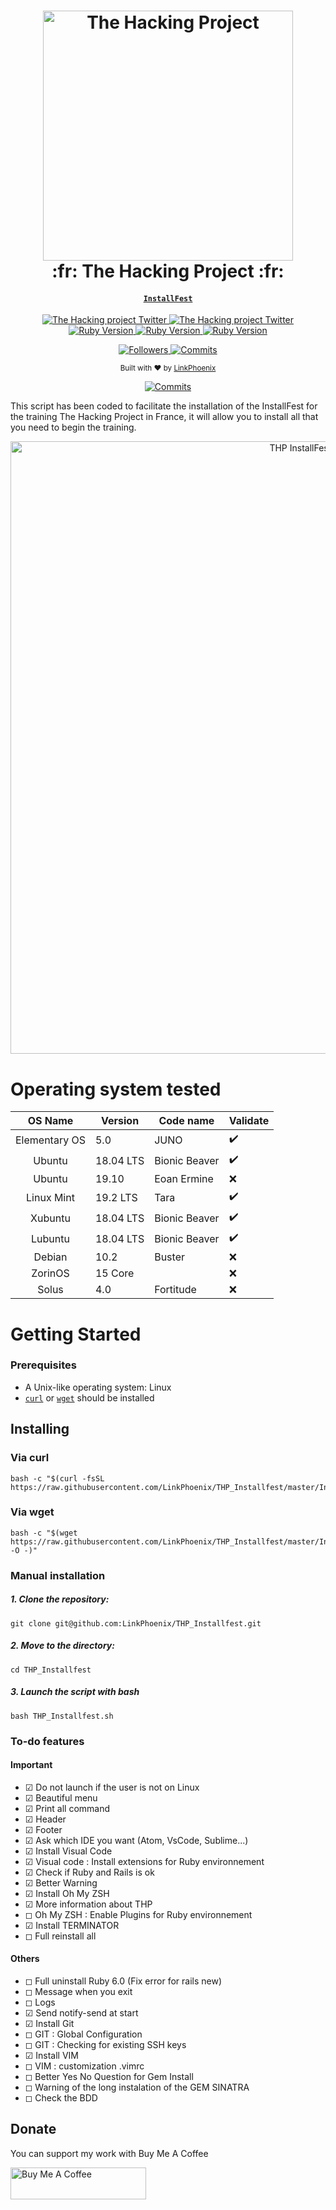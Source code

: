 <h1 align="center">
  <a href="https://www.thehackingproject.org/">
    <img alt="The Hacking Project" src="https://user-images.githubusercontent.com/33618968/68535560-68417080-0344-11ea-9874-bfe991c361cf.jpg" width="400">
  </a>
  <br>:fr: The Hacking Project :fr:<br>
</h1>

<h4 align="center">
  <a href="https://installfest.railsbridge.org/installfest/" target="_blank"><code>InstallFest</code></a>
</h4>

<p align="center">
  <a href="https://twitter.com/the_hacking_pro">
    <img src="https://img.shields.io/badge/twitter-%40The_Hacking_Pro-00ACEE.svg?style=flat-square"
      alt="The Hacking project Twitter" />
  </a>

  <a href="https://www.instagram.com/the_hacking_project">
    <img src="https://img.shields.io/badge/instagram-%40The_Hacking_Project-C42E73.svg?style=flat-square"
      alt="The Hacking project Twitter" />
  </a>

  <a href="https://www.ruby-lang.org/en/">
    <img src="https://img.shields.io/badge/Ruby-2.5.1-930E04.svg?style=flat-square"
      alt="Ruby Version" />
  </a>

  <a href="https://rubyonrails.org/">
    <img src="https://img.shields.io/badge/Rails-5.2.3-930E04.svg?style=flat-square"
      alt="Ruby Version" />
  </a>

  <a href="https://www.postgresql.org/">
    <img src="https://img.shields.io/badge/PostegreSQL-9.5-31648C.svg?style=flat-square"
      alt="Ruby Version" />
  </a>
</p>

<p align="center">
  <a href="https://github.com/LinkPhoenix">
    <img src="https://img.shields.io/github/followers/LinkPhoenix?style=social"
      alt="Followers" />
  </a>

  <a href="https://github.com/LinkPhoenix/THP_Installfest/commits/master">
    <img src="https://img.shields.io/github/last-commit/LinkPhoenix/THP_Installfest?style=flat-square"
      alt="Commits" />
  </a>

  <div align="center">
    <sub>Built with ❤︎ by
    <a href="https://github.com/LinkPhoenix">LinkPhoenix</a></a>
  </div>

</p>
<div align="center">
  <a href="https://www.buymeacoffee.com/LinkPhoenix">
    <img src="https://img.shields.io/badge/Buy%20Me%20Coffee-DONATE-FF813F"
      alt="Commits" />
  </a>
</div>

This script has been coded to facilitate the installation of the InstallFest for the training The Hacking Project in France, it will allow you to install all that you need to begin the training.

<p align="center">
  <img alt="THP InstallFest launching" src="https://user-images.githubusercontent.com/33618968/68536089-911a3380-034d-11ea-9a97-ce2b9c8c6dc2.gif" width="980px">
</p>

# Operating system tested

|     OS Name     |      Version      |   Code name   |      Validate      |
|     :-----:     |    -----------    | ------------- |       -------      |
|  Elementary OS  |         5.0       |      JUNO     | :heavy_check_mark: |
|     Ubuntu      |     18.04 LTS     | Bionic Beaver | :heavy_check_mark: |
|     Ubuntu      |       19.10       |  Eoan Ermine  | :x: |
|    Linux Mint   |      19.2 LTS     |      Tara     | :heavy_check_mark: |
|     Xubuntu     |     18.04 LTS     | Bionic Beaver | :heavy_check_mark: |
|     Lubuntu     |     18.04 LTS     | Bionic Beaver | :heavy_check_mark: |
|     Debian      |       10.2        |     Buster    | :x: |
|     ZorinOS     |      15 Core      |               | :x: |
|      Solus      |        4.0        |   Fortitude   | :x: |


# Getting Started

### Prerequisites

- A Unix-like operating system: Linux
- [`curl`](https://curl.haxx.se/) or [`wget`](https://www.gnu.org/software/wget/) should be installed

## Installing

### Via curl

    bash -c "$(curl -fsSL https://raw.githubusercontent.com/LinkPhoenix/THP_Installfest/master/Installfest_THP.sh)"

### Via wget

    bash -c "$(wget https://raw.githubusercontent.com/LinkPhoenix/THP_Installfest/master/Installfest_THP.sh -O -)"

### Manual installation

##### 1. Clone the repository:

    git clone git@github.com:LinkPhoenix/THP_Installfest.git

##### 2. Move to the directory:

    cd THP_Installfest

##### 3. Launch the script with bash

    bash THP_Installfest.sh

### To-do features

#### Important

- ☑ Do not launch if the user is not on Linux
- ☑ Beautiful menu 
- ☑ Print all command
- ☑ Header
- ☑ Footer
- ☑ Ask which IDE you want (Atom, VsCode, Sublime...)
- ☑ Install Visual Code
- ☑ Visual code : Install extensions for Ruby environnement
- ☑ Check if Ruby and Rails is ok
- ☑ Better Warning
- ☑ Install Oh My ZSH
- ☑ More information about THP
- ◻ Oh My ZSH : Enable Plugins for Ruby environnement
- ☑ Install TERMINATOR
- ◻ Full reinstall all

#### Others
- ◻ Full uninstall Ruby 6.0 (Fix error for rails new)
- ◻ Message when you exit
- ◻ Logs
- ☑ Send notify-send at start
- ☑ Install Git
- ◻ GIT : Global Configuration
- ◻ GIT : Checking for existing SSH keys
- ☑ Install VIM
- ◻ VIM : customization .vimrc
- ◻ Better Yes No Question for Gem Install
- ◻ Warning of the long instalation of the GEM SINATRA
- ◻ Check the BDD

## Donate

You can support my work with Buy Me A Coffee

<a href="https://www.buymeacoffee.com/LinkPhoenix" target="_blank"><img src="https://cdn.buymeacoffee.com/buttons/default-orange.png" alt="Buy Me A Coffee" style="height: 51px !important;width: 217px !important;" ></a>
